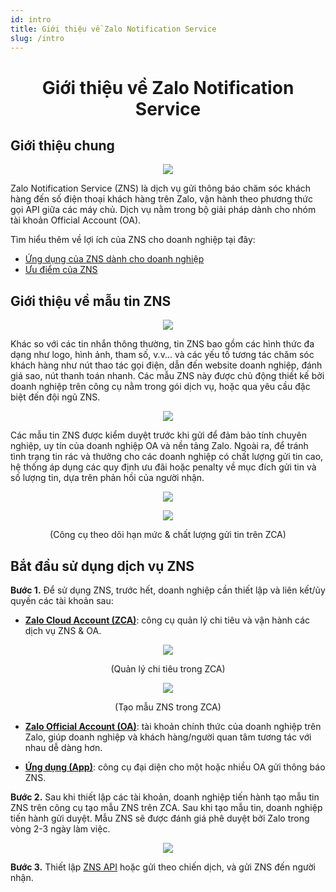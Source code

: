```yaml
---
id: intro
title: Giới thiệu về Zalo Notification Service  
slug: /intro
---
```


# <p style="text-align: center;">Giới thiệu về Zalo Notification Service</p>
## Giới thiệu chung

<p align="center">
    <img src="https://stc-oa.zdn.vn/uploads/2024/08/15/a8aabaadafd05da4589bb98f01340984.jpg">


Zalo Notification Service (ZNS) là dịch vụ gửi thông báo chăm sóc khách hàng đến số điện thoại khách hàng trên Zalo, vận hành theo phương thức gọi API giữa các máy chủ. Dịch vụ nằm trong bộ giải pháp dành cho nhóm tài khoản Official Account (OA). 

Tìm hiểu thêm về lợi ích của ZNS cho doanh nghiệp tại đây: 

* [Ứng dụng của ZNS dành cho doanh nghiệp](https://zalo.cloud/blog?page=1&listCategory=%5BQBU97NEGMDQWRDZZQ6%5D)
* [Ưu điểm của ZNS](https://zalo.cloud/blog/4-diem-noi-bat-trong-tinh-nang-cua-zns/kgu48mb6b6bg6e67p)


## Giới thiệu về mẫu tin ZNS 

<p align="center">
    <img src="https://stc-oa.zdn.vn/uploads/2024/08/15/e83158978eda91ff9f2138ab5b4b1b12.png">


Khác so với các tin nhắn thông thường, tin ZNS bao gồm các hình thức đa dạng như logo, hình ảnh, tham số, v.v... và các yếu tố tương tác chăm sóc khách hàng như nút thao tác gọi điện, dẫn đến website doanh nghiệp, đánh giá sao, nút thanh toán nhanh. Các mẫu ZNS này được chủ động thiết kế bởi doanh nghiệp trên công cụ nằm trong gói dịch vụ, hoặc qua yêu cầu đặc biệt đến đội ngũ ZNS.  

<p align="center">
    <img src="https://stc-oa.zdn.vn/uploads/2024/08/15/c9f4eeed48e6cb3f953c039319189c5e.png">


Các mẫu tin ZNS được kiểm duyệt trước khi gửi để đảm bảo tính chuyên nghiệp, uy tín của doanh nghiệp OA và nền tảng Zalo. Ngoài ra, để tránh tình trạng tin rác và thưởng cho các doanh nghiệp có chất lượng gửi tin cao, hệ thống áp dụng các quy định ưu đãi hoặc penalty về mục đích gửi tin và số lượng tin, dựa trên phản hồi của người nhận.

<p align="center">
    <img src="https://stc-oa.zdn.vn/uploads/2024/08/15/8691c39ca588f806ddab951d10302640.png">

<p align="center">
    <img src="https://stc-oa.zdn.vn/uploads/2024/08/15/bea78159766e45b3722b223ab326ebe5.png">

<p style="text-align: center;"> (Công cụ theo dõi hạn mức & chất lượng gửi tin trên ZCA) </p>


## Bắt đầu sử dụng dịch vụ ZNS
**Bước 1.** Để sử dụng ZNS, trước hết, doanh nghiệp cần thiết lập và liên kết/ủy quyền các tài khoản sau: 

* **[Zalo Cloud Account (ZCA)](https://account.zalo.cloud/)**: công cụ quản lý chi tiêu và vận hành các dịch vụ ZNS & OA.


<p align="center">
    <img src="https://stc-oa.zdn.vn/uploads/2024/08/15/f8374081adbb04f41b46dd65ee437ea1.png">
<center>(Quản lý chi tiêu trong ZCA)</center>
<p align="center">
    <img src="https://stc-oa.zdn.vn/uploads/2024/08/15/a81292a810bf5f06c44e40c730cf1256.png">

<p style="text-align: center;"> (Tạo mẫu ZNS trong ZCA)  </p>

* **[Zalo Official Account (OA)](https://oa.zalo.me/)**: tài khoản chính thức của doanh nghiệp trên Zalo, giúp doanh nghiệp và khách hàng/người quan tâm tương tác với nhau dễ dàng hơn.  

* **[Ứng dụng (App)](https://developers.zalo.me/createapp)**: công cụ đại diện cho một hoặc nhiều OA gửi thông báo ZNS. 

**Bước 2.** Sau khi thiết lập các tài khoản, doanh nghiệp tiến hành tạo mẫu tin ZNS trên công cụ tạo mẫu ZNS trên ZCA. Sau khi tạo mẫu tin, doanh nghiệp tiến hành gửi duyệt. Mẫu ZNS sẽ được đánh giá phê duyệt bởi Zalo trong vòng 2-3 ngày làm việc. 

<p align="center">
    <img src="https://stc-oa.zdn.vn/uploads/2024/08/15/e6dc58c88cd316922c7f77244128ec91.png">

**Bước 3.** Thiết lập [ZNS API](https://developers.zalo.me/docs/zalo-notification-service/bat-dau/gioi-thieu-zalo-notification-service-api) hoặc gửi theo chiến dịch, và gửi ZNS đến người nhận.
